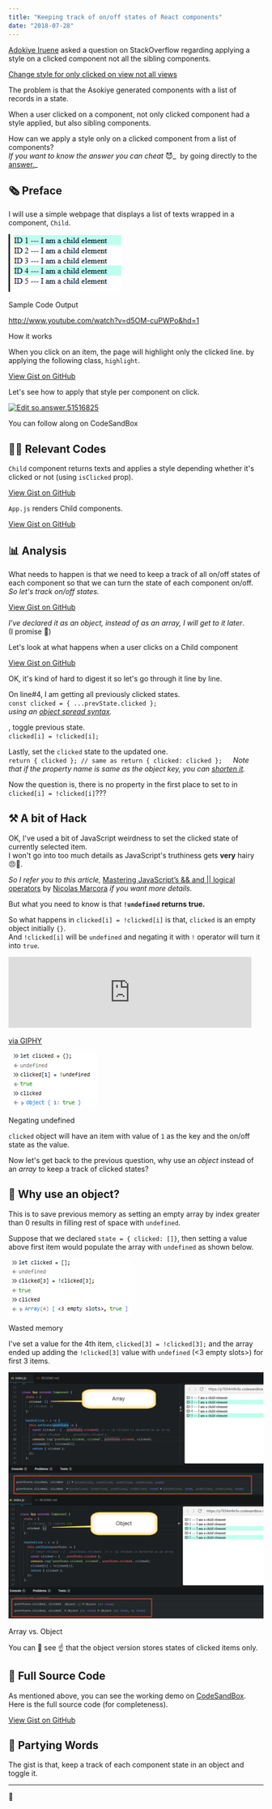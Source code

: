 ```yaml
---
title: "Keeping track of on/off states of React components"
date: "2018-07-28"
---
```


[Adokiye Iruene](https://stackoverflow.com/users/9561595/adokiye-iruene) asked a question on StackOverflow regarding applying a style on a clicked component not all the sibling components.  
  
[Change style for only clicked on view not all views](https://stackoverflow.com/questions/51516825/)  

The problem is that the Asokiye generated components with a list of records in a state.  
  
When a user clicked on a component, not only clicked component had a style applied, but also sibling components.

How can we apply a style only on a clicked component from a list of components?  
_If you want to know the answer you can cheat_ 😈_  by going directly to the [answer.](https://stackoverflow.com/a/51517907/4035)_

## 🗞 Preface

I will use a simple webpage that displays a list of texts wrapped in a component, `Child`.  

![](./images/Sample-site-output-clicked.png)

Sample Code Output

http://www.youtube.com/watch?v=d5OM-cuPWPo&hd=1

How it works

When you click on an item, the page will highlight only the clicked line. by applying the following class, `highlight`.

[View Gist on GitHub](https://gist.github.com/dance2die/c2dda43a478f8a06a9075fcfda146688)

Let's see how to apply that style per component on click.

[![Edit so.answer.51516825](https://codesandbox.io/static/img/play-codesandbox.svg)](https://codesandbox.io/s/p7034m9n5x)

You can follow along on CodeSandBox

## 👩‍💻 Relevant Codes

`Child` component returns texts and applies a style depending whether it's clicked or not (using `isClicked` prop).

[View Gist on GitHub](https://gist.github.com/dance2die/ee599566a6f79f5a57962075080a07d8)

`App.js` renders Child components.

[View Gist on GitHub](https://gist.github.com/dance2die/bdf5546e36fa6b707399152a6476b389)

## 📊 Analysis

What needs to happen is that we need to keep a track of all on/off states of each component so that we can turn the state of each component on/off.  
_So let's track on/off states._  

[View Gist on GitHub](https://gist.github.com/dance2die/dc8503f15fc4ccbd9965cebc2f45c54f)

_I've declared it as an object, instead of as an array, I will get to it later_.  
(I promise 🤞)  

Let's look at what happens when a user clicks on a Child component

[View Gist on GitHub](https://gist.github.com/dance2die/b266166eeab17637eddfaa524ef0ff12)

OK, it's kind of hard to digest it so let's go through it line by line.

On line#4, I am getting all previously clicked states.  
`const clicked = { ...prevState.clicked };`  
_using an [object spread syntax](https://developer.mozilla.org/en-US/docs/Web/JavaScript/Reference/Operators/Spread_syntax#Spread_in_object_literals)._  

, toggle previous state.  
`clicked[i] = !clicked[i];`  

Lastly, set the `clicked` state to the updated one.  
`return { clicked }; // same as return { clicked: clicked };  
`_Note that if the property name is same as the object key, you can [shorten it](http://www.benmvp.com/learning-es6-enhanced-object-literals/)._  

Now the question is, there is no property in the first place to set to in `clicked[i] = !clicked[i]`???

## ⚒ A bit of Hack

OK, I've used a bit of JavaScript weirdness to set the clicked state of currently selected item.  
I won't go into too much details as JavaScript's truthiness gets **very** hairy 😠💢.  
  
_So I refer you to this article,_ [Mastering JavaScript’s && and || logical operators](https://blog.usejournal.com/mastering-javascripts-and-logical-operators-fd619b905c8f) by [Nicolas Marcora](https://blog.usejournal.com/@nicolasmarcora) _if you want more details._  

But what you need to know is that **`!undefined` returns true.**

So what happens in `clicked[i] = !clicked[i]` is that, `clicked` is an empty object initially `{}`.  
And `!clicked[i]` will be `undefined` and negating it with `!` operator will turn it into `true`.  

<iframe src="https://giphy.com/embed/l0IpXP8BwnMXvcOze" width="480" height="140" frameborder="0" class="giphy-embed" allowfullscreen></iframe>

[via GIPHY](https://giphy.com/gifs/emoticon-table-flip-nog-l0IpXP8BwnMXvcOze)

![](./images/negating-undefined.png)

Negating undefined

`clicked` object will have an item with value of `1` as the key and the on/off state as the value.

Now let's get back to the previous question, why use an _object_ instead of an _array_ to keep a track of clicked states?

## 🤔 Why use an object?

This is to save previous memory as setting an empty array by index greater than 0 results in filling rest of space with `undefined`.  
  
Suppose that we declared `state = { clicked: []}`, then setting a value above first item would populate the array with `undefined` as shown below.  

![](./images/negating-wasted-space.png)

Wasted memory

I've set a value for the 4th item, `clicked[3] = !clicked[3];` and the array ended up adding the `!clicked[3]` value with `undefined` (<3 empty slots>) for first 3 items.

![](./images/sandbox-example-of-wasted-space.png)

Array vs. Object

You can 👀 see ☝️ that the object version stores states of clicked items only.

## 🚀 Full Source Code

As mentioned above, you can see the working demo on [CodeSandBox](https://codesandbox.io/s/p7034m9n5x).  
Here is the full source code (for completeness).  

[View Gist on GitHub](https://gist.github.com/dance2die/0a123f4e28b08cfc4f933e1f0880fcb6)

## 👋 Partying Words

The gist is that, keep a track of each component state in an object and toggle it.

* * *

👋
